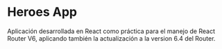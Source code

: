 # Heroes App

Aplicación desarrollada en React como práctica para el manejo de React Router V6, aplicando también la actualización a la version 6.4 del Router.